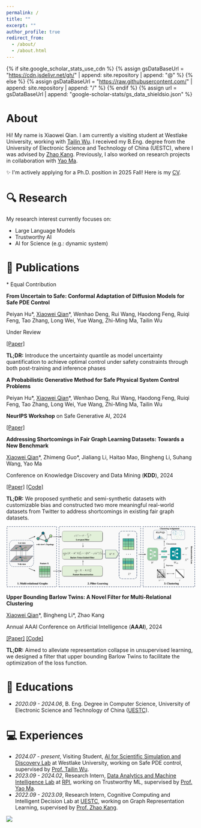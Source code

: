 ```yaml
---
permalink: /
title: ""
excerpt: ""
author_profile: true
redirect_from: 
  - /about/
  - /about.html
---
```


{% if site.google_scholar_stats_use_cdn %}
{% assign gsDataBaseUrl = "https://cdn.jsdelivr.net/gh/" | append: site.repository | append: "@" %}
{% else %}
{% assign gsDataBaseUrl = "https://raw.githubusercontent.com/" | append: site.repository | append: "/" %}
{% endif %}
{% assign url = gsDataBaseUrl | append: "google-scholar-stats/gs_data_shieldsio.json" %}

<span class='anchor' id='about-me'></span>

# About
Hi! My name is Xiaowei Qian. I am currently a visiting student at Westlake University, working with [Tailin Wu](https://tailin.org/). I received my B.Eng. degree from the University of Electronic Science and Technology of China (UESTC), where I was advised by [Zhao Kang](https://scholar.google.com/citations?user=T_yCaN4AAAAJ&hl=en). Previously, I also worked on research projects in collaboration with [Yao Ma](https://scholar.google.com/citations?hl=en&user=wf9TTOIAAAAJ).

✨ I'm actively applying for a Ph.D. position in 2025 Fall! Here is my [CV](https://drive.google.com/file/d/1gG-U6Mi4fupyTgav2mgRP0oyNtFH_mkp/view?usp=drive_link).

# 🔍 Research
My research interest currently focuses on:
- Large Language Models
- Trustworthy AI
- AI for Science (e.g.: dynamic system)

<!-- # 🔥 News

- *2024.05*: &nbsp;🎉🎉 Lorem ipsum dolor sit amet, consectetur adipiscing elit. Vivamus ornare aliquet ipsum, ac tempus justo dapibus sit amet. 
- *2023.12*: &nbsp;🎉🎉 Lorem ipsum dolor sit amet, consectetur adipiscing elit. Vivamus ornare aliquet ipsum, ac tempus justo dapibus sit amet.  -->

# 📝 Publications
\* Equal Contribution

<div class='paper-box-text' markdown="1">

  **From Uncertain to Safe: Conformal Adaptation of Diffusion Models for Safe PDE Control**

  Peiyan Hu\*, <u>Xiaowei Qian</u>\*, Wenhao Deng, Rui Wang, Haodong Feng, Ruiqi Feng, Tao Zhang, Long Wei, Yue Wang, Zhi-Ming Ma, Tailin Wu

  Under Review

  [[Paper]](https://arxiv.org/pdf/2502.02205)

  **TL;DR:** Introduce the uncertainty quantile as model uncertainty quantification to achieve optimal control under safety constraints through both post-training and inference phases
</div>


<div class='paper-box'>
  <!-- <div class='paper-box-image'>
    <div>
      <img src='images/cover_nips24.png' alt="sym" style="max-width: 100%; height: auto;">
    </div>
  </div> -->
  
  <div class='paper-box-text' markdown="1">

  **A Probabilistic Generative Method for Safe Physical System Control Problems**

  Peiyan Hu\*, <u>Xiaowei Qian</u>\*, Wenhao Deng, Rui Wang, Haodong Feng, Ruiqi Feng, Tao Zhang, Long Wei, Yue Wang, Zhi-Ming Ma, Tailin Wu

  **NeurIPS Workshop** on Safe Generative AI, 2024

  [[Paper]](https://openreview.net/pdf?id=OkPDLLNLnM)
  </div>
</div>


<div class='paper-box'>
  <!-- <div class='paper-box-image'>
    <div>
      <img src='images/cover_KDD24.png' alt="sym" style="max-width: 100%; height: auto;">
    </div>
  </div> -->
  
  <div class='paper-box-text' markdown="1">

  **Addressing Shortcomings in Fair Graph Learning Datasets: Towards a New Benchmark**

  <u>Xiaowei Qian</u>\*, Zhimeng Guo\*, Jialiang Li, Haitao Mao, Bingheng Li, Suhang Wang, Yao Ma

  Conference on Knowledge Discovery and Data Mining (**KDD**), 2024

  [[Paper]](https://arxiv.org/pdf/2403.06017) [[Code]](https://github.com/XweiQ/Benchmark-GraphFairness)

  **TL;DR:** We proposed synthetic and semi-synthetic datasets with customizable bias and constructed two more meaningful real-world datasets from Twitter to address shortcomings in existing fair graph datasets.
  </div>
</div>


<div class='paper-box'>
  <div class='paper-box-image'>
    <div>
      <img src='images/cover_AAAI24.png' alt="sym" style="max-width: 100%; height: auto;">
    </div>
  </div>
  
  <div class='paper-box-text' markdown="1">

  **Upper Bounding Barlow Twins: A Novel Filter for Multi-Relational Clustering**

  <u>Xiaowei Qian</u>\*, Bingheng Li\*, Zhao Kang

  Annual AAAI Conference on Artificial Intelligence (**AAAI**), 2024

  [[Paper]](https://arxiv.org/abs/2312.14066) [[Code]](https://github.com/XweiQ/BTGF)

  **TL;DR:** Aimed to alleviate representation collapse in unsupervised learning, we designed a filter that upper bounding Barlow Twins to facilitate the optimization of the loss function. 
  </div>
</div>


<!-- [Project](https://scholar.google.com/citations?view_op=view_citation&hl=zh-CN&user=DhtAFkwAAAAJ&citation_for_view=DhtAFkwAAAAJ:ALROH1vI_8AC) <strong><span class='show_paper_citations' data='DhtAFkwAAAAJ:ALROH1vI_8AC'></span></strong>

- Lorem ipsum dolor sit amet, consectetur adipiscing elit. Vivamus ornare aliquet ipsum, ac tempus justo dapibus sit amet. 
</div>
</div> -->

<!-- - [Lorem ipsum dolor sit amet, consectetur adipiscing elit. Vivamus ornare aliquet ipsum, ac tempus justo dapibus sit amet](https://github.com), A, B, C, **CVPR 2020** -->

<!-- # 🎖 Honors and Awards
- *2021.10* Lorem ipsum dolor sit amet, consectetur adipiscing elit. Vivamus ornare aliquet ipsum, ac tempus justo dapibus sit amet. 
- *2021.09* Lorem ipsum dolor sit amet, consectetur adipiscing elit. Vivamus ornare aliquet ipsum, ac tempus justo dapibus sit amet.  -->

# 📖 Educations
- *2020.09 - 2024.06*, B. Eng. Degree in Computer Science, University of Electronic Science and Technology of China ([UESTC](https://www.uestc.edu.cn/)).

<!-- # 💬 Invited Talks
- *2021.06*, Lorem ipsum dolor sit amet, consectetur adipiscing elit. Vivamus ornare aliquet ipsum, ac tempus justo dapibus sit amet. 
- *2021.03*, Lorem ipsum dolor sit amet, consectetur adipiscing elit. Vivamus ornare aliquet ipsum, ac tempus justo dapibus sit amet.  \| [\[video\]](https://github.com/) -->

# 💻 Experiences
- *2024.07 - present*, Visiting Student, [AI for Scientific Simulation and Discovery Lab](https://ai4s.lab.westlake.edu.cn/) at Westlake University, working on Safe PDE control, supervised by [Prof. Tailin Wu](https://tailin.org/).
- *2023.09 - 2024.02*, Research Intern, [Data Analytics and Machine Intelligence Lab](https://dami-lab.github.io/) at [RPI](https://www.rpi.edu/), working on Trustworthy ML, supervised by [Prof. Yao Ma](https://scholar.google.com/citations?hl=en&user=wf9TTOIAAAAJ).
- *2022.09 - 2023.09*, Research Intern, Cognitive Computing and Intelligent Decision Lab at [UESTC](https://www.uestc.edu.cn/), working on Graph Representation Learning, supervised by [Prof. Zhao Kang](https://scholar.google.com/citations?user=T_yCaN4AAAAJ&hl=en).


<dl><a href="https://clustrmaps.com/site/1c267"  title="Visit tracker"><img src="//www.clustrmaps.com/map_v2.png?d=kgDgySmuZpxpjnpa9VzLMQ8yFEnQrKJAL7xI-aLopRc&cl=ffffff" /></a></dl>
